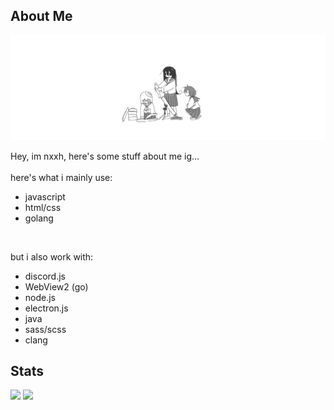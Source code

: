 ## About Me

<img src="./assets/banner.png" alt="banner">

Hey, im nxxh, here's some stuff about me ig...
<br>
<br>
here's what i mainly use:
- javascript
- html/css
- golang

<br>

but i also work with:
- discord.js
- WebView2 (go)
- node.js
- electron.js
- java
- sass/scss
- clang

## Stats

[![](https://github-readme-stats.vercel.app/api/top-langs/?username=nxxh447&layout=compact&card_width=1000)](https://github.com/anuraghazra/github-readme-stats)
[![](https://activity-graph.herokuapp.com/graph?username=nxxh447&bg_color=0D1117&hide_border=true&color=4B8DDA&line=4B8DDA&point=FFFFFF)](https://github.com/ashutosh00710/github-readme-activity-graph)
